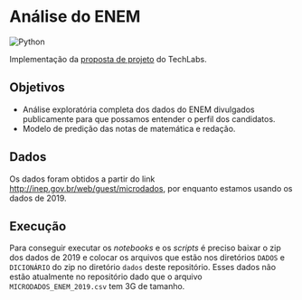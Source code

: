 # Análise do ENEM
![Python](https://img.shields.io/badge/Python-3776AB?style=flat-square&logo=python&logoColor=white)

Implementação da [proposta de projeto](proposta.md) do TechLabs.

## Objetivos

- Análise exploratória completa dos dados do ENEM divulgados publicamente para que possamos entender o perfil dos candidatos.
- Modelo de predição das notas de matemática e redação.

## Dados

Os dados foram obtidos a partir do link http://inep.gov.br/web/guest/microdados, por enquanto estamos usando os dados de 2019.

## Execução

Para conseguir executar os _notebooks_ e os _scripts_ é preciso baixar o zip dos dados de 2019 e colocar os arquivos que estão nos diretórios `DADOS` e `DICIONÁRIO` do zip no diretório `dados` deste repositório. Esses dados não estão atualmente no repositório dado que o arquivo `MICRODADOS_ENEM_2019.csv` tem 3G de tamanho.
